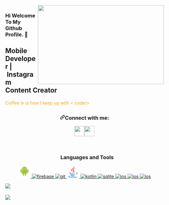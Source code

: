<img src="https://media.giphy.com/media/vhVqGkxDYxAaRbOWVp/giphy.gif" align= right width="400" height="250">

### Hi Welcome To My Github Profile. :wave:

## Mobile Developer | Instagram Content Creator

<font color ="orange"> Coffee :coffee: is how I keep up with < 
code/> </font>

<h3 align="center" dir="auto"><a id="user-content-connect-with-me" class="anchor" aria-hidden="true" href="#connect-with-me"><svg class="octicon octicon-link" viewBox="0 0 16 16" version="1.1" width="16" height="16" aria-hidden="true"><path fill-rule="evenodd" d="M7.775 3.275a.75.75 0 001.06 1.06l1.25-1.25a2 2 0 112.83 2.83l-2.5 2.5a2 2 0 01-2.83 0 .75.75 0 00-1.06 1.06 3.5 3.5 0 004.95 0l2.5-2.5a3.5 3.5 0 00-4.95-4.95l-1.25 1.25zm-4.69 9.64a2 2 0 010-2.83l2.5-2.5a2 2 0 012.83 0 .75.75 0 001.06-1.06 3.5 3.5 0 00-4.95 0l-2.5 2.5a3.5 3.5 0 004.95 4.95l1.25-1.25a.75.75 0 00-1.06-1.06l-1.25 1.25a2 2 0 01-2.83 0z"></path></svg></a>Connect with me:</h3>
<p align="center" dir="auto">
<a target="_blank" rel="noopener noreferrer" href="https://www.instagram.com/mobilkodlama/"><img width="32" height="32" src="https://unpkg.com/simple-icons@v6/icons/instagram.svg"sezer1578style="max-width: 100%;"></a></a><a target="_blank" rel="noopener noreferrer" href="https://www.linkedin.com/in/sezerozaltunn/"><img width="32" height="32" src="https://unpkg.com/simple-icons@v6/icons/linkedin.svg"sezer1578style="max-width: 100%;"></a></a>
</p>
<br />
<p align="center" dir="auto">
<h3 align="center" dir="auto"><a id="user-content-languages-and-tools" class="anchor" aria-hidden="true" href="#languages-and-tools"><svg class="octicon octicon-link" viewBox="0 0 16 16" version="1.1" width="16" height="16" aria-hidden="true"><path fill-rule="evenodd"></path></svg></a>Languages and Tools</h3>
<p align="center" dir="auto"> <a href="https://developer.android.com" rel="nofollow"> <img src="https://raw.githubusercontent.com/devicons/devicon/master/icons/android/android-original-wordmark.svg" alt="android" width="40" height="40" style="max-width: 100%;"> </a>  </a> <a href="https://firebase.google.com/" rel="nofollow"> <img src="https://camo.githubusercontent.com/dd4b2422ed3bfc9da88c43d18550375c66f9584327dff7ecc19315ce50b96f07/68747470733a2f2f7777772e766563746f726c6f676f2e7a6f6e652f6c6f676f732f66697265626173652f66697265626173652d69636f6e2e737667" alt="firebase" width="40" height="40" data-canonical-src="https://www.vectorlogo.zone/logos/firebase/firebase-icon.svg" style="max-width: 100%;"> </a> <a href="https://git-scm.com/" rel="nofollow"> <img src="https://camo.githubusercontent.com/fbfcb9e3dc648adc93bef37c718db16c52f617ad055a26de6dc3c21865c3321d/68747470733a2f2f7777772e766563746f726c6f676f2e7a6f6e652f6c6f676f732f6769742d73636d2f6769742d73636d2d69636f6e2e737667" alt="git" width="40" height="40" data-canonical-src="https://www.vectorlogo.zone/logos/git-scm/git-scm-icon.svg" style="max-width: 100%;"> </a> <a href="https://www.java.com" rel="nofollow"> <img src="https://raw.githubusercontent.com/devicons/devicon/master/icons/java/java-original.svg" alt="java" width="40" height="40" style="max-width: 100%;"> </a> <a href="https://kotlinlang.org" rel="nofollow"> <img src="https://camo.githubusercontent.com/76ae44a94388e048be2d8f5730d221c844f291162e6c5cdd632b1623a1b859f8/68747470733a2f2f7777772e766563746f726c6f676f2e7a6f6e652f6c6f676f732f6b6f746c696e6c616e672f6b6f746c696e6c616e672d69636f6e2e737667" alt="kotlin" width="40" height="40" data-canonical-src="https://www.vectorlogo.zone/logos/kotlinlang/kotlinlang-icon.svg" style="max-width: 100%;"> </a> <a href="https://www.sqlite.org/" rel="nofollow"> <img src="https://camo.githubusercontent.com/1b8a779f280e099e2d67ab949dad604e25ce0d321e66474c04430201790b3874/68747470733a2f2f7777772e766563746f726c6f676f2e7a6f6e652f6c6f676f732f73716c6974652f73716c6974652d69636f6e2e737667" alt="sqlite" width="40" height="40" data-canonical-src="https://www.vectorlogo.zone/logos/sqlite/sqlite-icon.svg" style="max-width: 100%;"> </a><a href="https://square.github.io/retrofit/" rel="nofollow"> <img src="https://cdn.worldvectorlogo.com/logos/amazon-database.svg" alt="ios" width="40" height="40" data-canonical-src="https://cdn.worldvectorlogo.com/logos/amazon-database.svg" style="max-width: 100%;"> </a><a href="https://developer.apple.com/" rel="nofollow"> <img src="https://cdn.worldvectorlogo.com/logos/apple-ios.svg" alt="ios" width="40" height="40" data-canonical-src="https://cdn.worldvectorlogo.com/logos/apple-ios.svg" style="max-width: 100%;"> </a><a href="https://developer.apple.com/swift/" rel="nofollow"> <img src="https://cdn.worldvectorlogo.com/logos/swift-15.svg" alt="ios" width="40" height="40" data-canonical-src="https://cdn.worldvectorlogo.com/logos/swift-15.svg" style="max-width: 100%;"> </a> </p>


<img aling="left" src="https://github-readme-stats.vercel.app/api?username=sezer1578&theme=radical">
<br />
<br/>

<img aling="left" src="https://github-readme-stats.vercel.app/api/top-langs/?username=sezer1578&layout=compact&theme=radical">



[instagram]: https://www.instagram.com/mobilkodlama/
[linkedin]: https://www.linkedin.com/in/sezerozaltunn/

